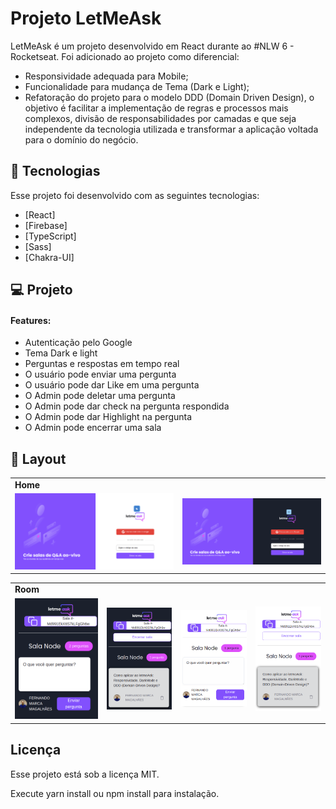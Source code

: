 <h1>Projeto LetMeAsk</h1>

LetMeAsk é um projeto desenvolvido em React durante ao #NLW 6 - Rocketseat.
Foi adicionado ao projeto como diferencial:

- Responsividade adequada para Mobile;
- Funcionalidade para mudança de Tema (Dark e Light);
- Refatoração do projeto para o modelo DDD (Domain Driven Design), o objetivo é facilitar a implementação de regras e processos mais complexos, divisão de responsabilidades por camadas e que seja independente da tecnologia utilizada e transformar a aplicação voltada para o domínio do negócio.

## 🚀 Tecnologias

Esse projeto foi desenvolvido com as seguintes tecnologias:

- [React]
- [Firebase]
- [TypeScript]
- [Sass]
- [Chakra-UI]

## 💻 Projeto

  <h4>Features:</h4>
  <ul>
    <li>Autenticação pelo Google</li>
    <li>Tema Dark e light</li>
    <li>Perguntas e respostas em tempo real</li>
    <li>O usuário pode enviar uma pergunta</li>
    <li>O usuário pode dar Like em uma pergunta</li>
    <li>O Admin pode deletar uma pergunta</li>
    <li>O Admin pode dar check na pergunta respondida</li>
    <li>O Admin pode dar Highlight na pergunta</li>
    <li>O Admin pode encerrar uma sala</li>
  </ul>

## 🔖 Layout

<table>
  <tr>
    <td><strong>Home</strong></td>
   
  <tr>
   <tr>
    <td><img src="public/home.png"></td>
    <td><img src="public/homeDark.png"></td>
  <tr>
</table>

<table>
  <tr>
    <td><strong>Room</strong></td>
    <td><strong></strong></td>
  <tr>
   <tr>
    <td><img src="public/roomDarkRes.png"></td>
    <td><img src="public/roomDarkResAdmin.png"></td>
    <td><img src="public/roomLiRes.png"></td>
    <td><img src="public/roomLiResAdmin.png"></td>
</table>

## Licença

Esse projeto está sob a licença MIT.

Execute yarn install ou npm install para instalação.
